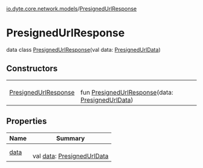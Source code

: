 [io.dyte.core.network.models](../index.md)/[PresignedUrlResponse](index.md)

# PresignedUrlResponse


data class [PresignedUrlResponse](index.md)(val data: [PresignedUrlData](../-presigned-url-data/index.md))

## Constructors

| | |
|---|---|
| [PresignedUrlResponse](-presigned-url-response.md) | <br/>fun [PresignedUrlResponse](-presigned-url-response.md)(data: [PresignedUrlData](../-presigned-url-data/index.md)) |

## Properties

| Name | Summary |
|---|---|
| [data](data.md) | <br/>val [data](data.md): [PresignedUrlData](../-presigned-url-data/index.md) |
